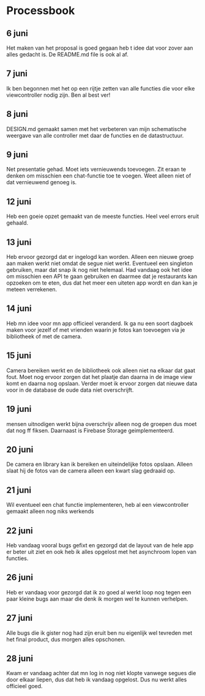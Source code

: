 # Processbook

## 6 juni
Het maken van het proposal is goed gegaan heb t idee dat voor zover aan alles gedacht is. De README.md file is ook al af.

## 7 juni
Ik ben begonnen met het op een rijtje zetten van alle functies die voor elke viewcontroller nodig zijn. Ben al best ver!

## 8 juni
DESIGN.md gemaakt samen met het verbeteren van mijn schematische weergave van alle controller met daar de functies en de datastructuur.

## 9 juni
Net presentatie gehad. Moet iets vernieuwends toevoegen. Zit eraan te denken om misschien een chat-functie toe te voegen. Weet alleen niet of dat vernieuwend genoeg is.

## 12 juni
Heb een goeie opzet gemaakt van de meeste functies. Heel veel errors eruit gehaald.

## 13 juni
Heb ervoor gezorgd dat er ingelogd kan worden. Alleen een nieuwe groep aan maken werkt niet omdat de segue niet werkt. Eventueel een singleton gebruiken, maar dat snap ik nog niet helemaal.
Had vandaag ook het idee om misschien een API te gaan gebruiken en daarmee dat je restaurants kan opzoeken om te eten, dus dat het meer een uiteten app wordt en dan kan je meteen verrekenen.

## 14 juni
Heb mn idee voor mn app officieel veranderd. Ik ga nu een soort dagboek maken voor jezelf of met vrienden waarin je fotos kan toevoegen via je bibliotheek of met de camera.

## 15 juni
Camera bereiken werkt en de bibliotheek ook alleen niet na elkaar dat gaat fout. Moet nog ervoor zorgen dat het plaatje dan daarna in de image view komt en daarna nog opslaan. Verder moet ik ervoor zorgen dat nieuwe data voor in de database de oude data niet overschrijft.

## 19 juni
mensen uitnodigen werkt bijna overschrijv alleen nog de groepen dus moet dat nog ff fiksen. Daarnaast is Firebase Storage geimplementeerd.

## 20 juni
De camera en library kan ik bereiken en uiteindelijke fotos opslaan. Alleen slaat hij de fotos van de camera alleen een kwart slag gedraaid op.

## 21 juni
Wil eventueel een chat functie implementeren, heb al een viewcontroller gemaakt alleen nog niks werkends

## 22 juni
Heb vandaag vooral bugs gefixt en gezorgd dat de layout van de hele app er beter uit ziet en ook heb ik alles opgelost met het asynchroom lopen van functies.

## 26 juni
Heb er vandaag voor gezorgd dat ik zo goed al werkt loop nog tegen een paar kleine bugs aan maar die denk ik morgen wel te kunnen verhelpen.

## 27 juni
Alle bugs die ik gister nog had zijn eruit ben nu eigenlijk wel tevreden met het final product, dus morgen alles opschonen.

## 28 juni
Kwam er vandaag achter dat mn log in nog niet klopte vanwege segues die door elkaar liepen, dus dat heb ik vandaag opgelost. Dus nu werkt alles officieel goed.
